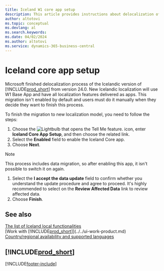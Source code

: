 ```yaml
---
title: Iceland W1 core app setup
description: This article provides instructions about delocalization of the Icelandic version of Dynamics 365 Business Central.
author: altotovi
ms.topic: conceptual
ms.devlang: al
ms.search.keywords:
ms.date: 04/02/2024
ms.author: altotovi
ms.service: dynamics-365-business-central
---
```


# Iceland core app setup

Microsoft finished delocalization process of the Icelandic version of [!INCLUDE[prod_short](../../includes/prod_short.md)] from version 24.0. New Icelandic localization will use W1 Base App and have all localization features delivered as apps. This migration isn't enabled by default and users must do it manually when they decide they want to finish this process. 

To finish the migration to new localization model, you need to follow the steps:  

1. Choose the ![Lightbulb that opens the Tell Me feature.](../../media/ui-search/search_small.png "Tell me what you want to do") icon, enter **Iceland Core App Setup**, and then choose the related link.  
2. Select the **Enabled** field to enable the Iceland Core app.  
3. Choose **Next**. 

> [!NOTE]
> This process includes data migration, so after enabling this app, it isn't possible to switch it on again.
 
1. Select the **I accept the data update** field to confirm whether you understand the update procedure and agree to proceed. It's highly recommended to select on the **Review Affected Data** link to review affected data. 
1. Choose **Finish**.   


## See also

[The list of Iceland local functionalities](iceland-local-functionality.md)   
[Work with [!INCLUDE[prod_short](../../includes/prod_short.md)]](../../ui-work-product.md)    
[Country/regional availability and supported languages](/dynamics365/business-central/dev-itpro/compliance/apptest-countries-and-translations)    

## [!INCLUDE[prod_short](../../includes/free_trial_md.md)]

[!INCLUDE[footer-include](../../includes/footer-banner.md)]
